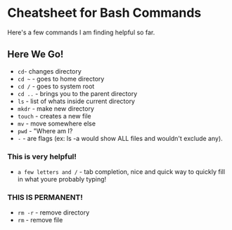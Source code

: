 # Cheatsheet for Bash Commands
Here's a few commands I am finding helpful so far.

## Here We Go!
- `cd`- changes directory
- `cd ~` - goes to home directory
- `cd /` - goes to system root
- `cd ..` - brings you to the parent directory
- `ls` - list of whats inside current directory
- `mkdr` - make new directory
- `touch` - creates a new file
- `mv` - move somewhere else
- `pwd` - "Where am I?
- `-` - are flags  (ex: ls -a would show ALL files and wouldn't exclude any).
### This is very helpful!
- `a few letters and /` - tab completion, nice and quick way to quickly fill in what youre probably typing!
### THIS IS PERMANENT!
- `rm -r` - remove directory
- `rm` - remove file


